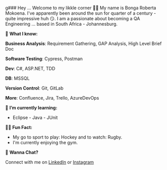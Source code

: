 g### Hey ... Welcome to my likkle corner 👩‍💻
My name is Bonga Roberta Mokoena. I've apparently been around the sun for quarter of a century - quite impressive huh 😏.
I am a passionate about becoming a QA Engineering ... based in South Africa - Johannesburg. 

🤔 **What I know:**

**Business Analysis**: Requirement Gathering, GAP Analysis, High Level Brief Doc

**Software Testing**: Cypress, Postman

**Dev**: C#, ASP.NET, TDD

**DB**: MSSQL

**Version Control**: Git, GitLab

**More**: Confluence, Jira, Trello, AzureDevOps

🌱 **I’m currently learning:** 
- Eclipse - Java - JUnit

🤸‍♀️ **Fun Fact:**
- My go to sport to play: Hockey and to watch: Rugby.
- I'm currently enjoying the gym.

🎤 **Wanna Chat?**

Connect with me on [LinkedIn](https://www.linkedin.com/in/bonga-roberta-mokoena-89b071158/) or [Instagram](https://www.instagram.com/mokoena_rawberta/)

<!--

**BongaRoberta/BongaRoberta** is a ✨ _special_ ✨ repository because its `README.md` (this file) appears on your GitHub profile.

Here are some ideas to get you started:

- 🔭 I’m currently working on ...
- 
- 👯 I’m looking to collaborate on ...
- 🤔 I’m looking for help with ...
- 💬 Ask me about ...
- 📫 How to reach me: ...
- 😄 Pronouns: ...
- ⚡ Fun fact: ...
- 🔜
-->
